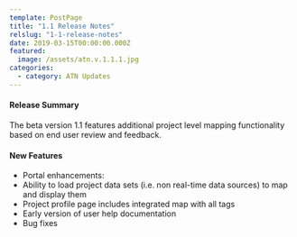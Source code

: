 ```yaml
---
template: PostPage
title: "1.1 Release Notes"
relslug: "1-1-release-notes"
date: 2019-03-15T00:00:00.000Z
featured:
  image: /assets/atn.v.1.1.1.jpg
categories:
  - category: ATN Updates
---
```

#### Release Summary

The beta version 1.1 features additional project level mapping functionality based on end user review and feedback.

#### New Features

*  Portal enhancements:
  *  Ability to load project data sets (i.e. non real-time data sources) to map and display them 
  *  Project profile page includes integrated map with all tags  
  *  Early version of user help documentation
*  Bug fixes
